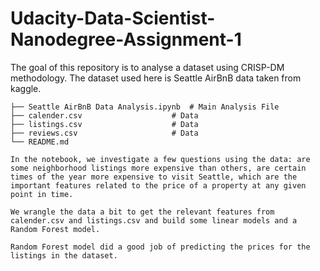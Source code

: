 # Udacity-Data-Scientist-Nanodegree-Assignment-1

The goal of this repository is to analyse a dataset using CRISP-DM methodology. The dataset used here is Seattle AirBnB data taken from kaggle. 

    ├── Seattle AirBnB Data Analysis.ipynb  # Main Analysis File
    ├── calender.csv                    # Data
    ├── listings.csv                    # Data
    ├── reviews.csv                     # Data
    └── README.md
    
    In the notebook, we investigate a few questions using the data: are some neighborhood listings more expensive than others, are certain times of the year more expensive to visit Seattle, which are the important features related to the price of a property at any given point in time. 
    
    We wrangle the data a bit to get the relevant features from calender.csv and listings.csv and build some linear models and a Random Forest model. 
    
    Random Forest model did a good job of predicting the prices for the listings in the dataset. 
    